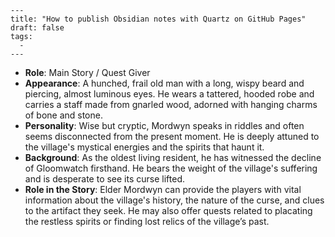 ```
---
title: "How to publish Obsidian notes with Quartz on GitHub Pages"
draft: false
tags:
  - 
---
```
- **Role**: Main Story / Quest Giver
- **Appearance**: A hunched, frail old man with a long, wispy beard and piercing, almost luminous eyes. He wears a tattered, hooded robe and carries a staff made from gnarled wood, adorned with hanging charms of bone and stone.
- **Personality**: Wise but cryptic, Mordwyn speaks in riddles and often seems disconnected from the present moment. He is deeply attuned to the village's mystical energies and the spirits that haunt it.
- **Background**: As the oldest living resident, he has witnessed the decline of Gloomwatch firsthand. He bears the weight of the village's suffering and is desperate to see its curse lifted.
- **Role in the Story**: Elder Mordwyn can provide the players with vital information about the village's history, the nature of the curse, and clues to the artifact they seek. He may also offer quests related to placating the restless spirits or finding lost relics of the village’s past.
